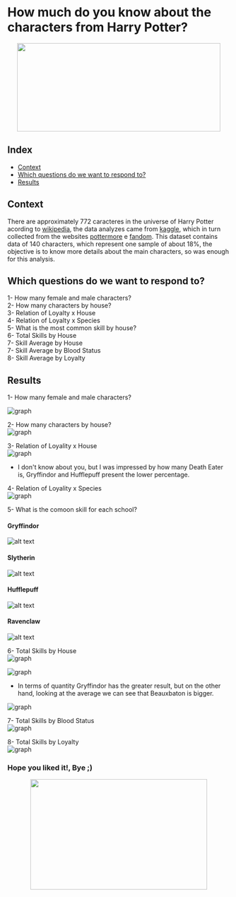 



# How much do you know about the characters from Harry Potter?

<p align="center">
  <img width="460" height="200" src="image/header.jpg">
</p>


## Index

- [Context](#Context)
- [Which questions do we want to respond to?](#Context)
- [Results](#Results)


## Context
There are approximately 772 caracteres in the universe of Harry Potter acording to [wikipedia](https://en.wikipedia.org/wiki/List_of_Harry_Potter_characters), the data analyzes came from [kaggle](https://www.kaggle.com/gulsahdemiryurek/harry-potter-dataset), which in turn collected from the websites [pottermore](pottermore.com) e [fandom](https://harrypotter.fandom.com/wiki/Main_Page).
This dataset contains data of 140 characters, which represent one sample of about 18%, the objective is to know more details about the main characters, so was enough for this analysis.

## Which questions do we want to respond to?

1- How many female and male characters? <br>
2- How many characters by house? <br>
3- Relation of Loyalty x House <br>
4- Relation of Loyalty x Species <br>
5- What is the most common skill by house? <br>
6- Total Skills by House <br>
7- Skill Average by House <br>
7- Skill Average by Blood Status <br>
8- Skill Average by Loyalty <br>

## Results

1- How many female and male characters?

![graph](image/gender.png "gender.png")<br>

2- How many characters by house? <br>
![graph](image/house.png "house.png")<br>

3- Relation of Loyality x House <br>
![graph](image/house_loyalt.png "house_loyalt.png")<br>

- I don't know about you, but I was impressed by how many Death Eater is, Gryffindor and Hufflepuff present the lower percentage.

4- Relation of Loyality x Species <br>
![graph](image/specie_loyalt.png)<br>

5- What is the comoon skill for each school? <br>

#### Gryffindor
![alt text](image/gryffindor_wc.jpg "gryffindor_wc.jpg")

#### Slytherin
![alt text](image/slytherin_wc.jpg "slytherin_wc.jpg")

#### Hufflepuff
![alt text](image/hufflepuff_wc.jpg "hufflepuff_wc.jpg")

#### Ravenclaw
![alt text](image/ravenclaw_wc.jpg "ravenclaw_wc.jpg")


6- Total Skills by House <br>
![graph](image/hist_house.png "hist_house.png")<br>

![graph](image/hist_avg_house.png "hist_avg_house.png")<br>

- In terms of quantity Gryffindor has the greater result, but on the other hand, looking at the average we can see that Beauxbaton is bigger.



![graph](image/hist_house.png "hist_avg_house.png")<br>

7- Total Skills by Blood Status <br>
![graph](image/hist_status.png "hist_status.png")<br>

8- Total Skills by Loyalty <br>
![graph](image/hist_loyalty.png "hist_loyalty.png")<br>


### Hope you liked it!, Bye ;)

<p align="center">
  <img width="400" height="250" src="image/goodbye-harrypotter.gif">
</p>